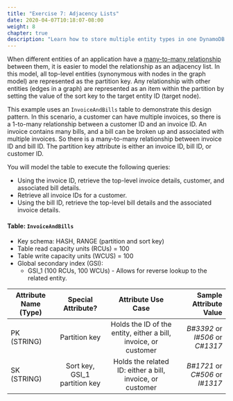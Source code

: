 ```yaml
---
title: "Exercise 7: Adjacency Lists"
date: 2020-04-07T10:18:07-08:00
weight: 8
chapter: true
description: "Learn how to store multiple entity types in one DynamoDB table."
---
```


When different entities of an application have a [many-to-many relationship](https://docs.aws.amazon.com/amazondynamodb/latest/developerguide/bp-adjacency-graphs.html) between them, it is easier to model the relationship as an adjacency list. In this model, all top-level entities (synonymous with nodes in the graph model) are represented as the partition key. Any relationship with other entities (edges in a graph) are represented as an item within the partition by setting the value of the sort key to the target entity ID (target node).

This example uses an `InvoiceAndBills` table to demonstrate this design pattern. In this scenario, a customer can have multiple invoices, so there is a 1-to-many relationship between a customer ID and an invoice ID. An invoice contains many bills, and a bill can be broken up and associated with multiple invoices. So there is a many-to-many relationship between invoice ID and bill ID. The partition key attribute is either an invoice ID, bill ID, or customer ID.

You will model the table to execute the following queries:
- Using the invoice ID, retrieve the top-level invoice details, customer, and associated bill details.
- Retrieve all invoice IDs for a customer.
- Using the bill ID, retrieve the top-level bill details and the associated invoice details.


#### Table: `InvoiceAndBills`
- Key schema: HASH, RANGE (partition and sort key)
- Table read capacity units (RCUs) = 100
- Table write capacity units (WCUS) = 100
- Global secondary index (GSI):
	- GSI_1 (100 RCUs, 100 WCUs) - Allows for reverse lookup to the related entity.


| Attribute Name (Type)        | Special Attribute?           | Attribute Use Case          | Sample Attribute Value  |
| ------------- |:-------------:|:-------------:| -----:|
| PK (STRING)      | Partition key | Holds the ID of the entity, either a bill, invoice, or customer  | *B#3392* or *I#506* or *C#1317*  |
| SK (STRING)      | Sort key, GSI_1 partition key | Holds the related ID: either a bill, invoice, or customer  | *B#1721* or *C#506* or *I#1317*  |
